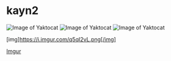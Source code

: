 # kayn2

![Image of Yaktocat](https://imgur.com/M9ywhf4)
![Image of Yaktocat](https://imgur.com/gNQ4KX1)
![Image of Yaktocat](https://imgur.com/q5qI2vL)

[img]https://i.imgur.com/q5qI2vL.png[/img]

[Imgur](https://imgur.com/q5qI2vL)
